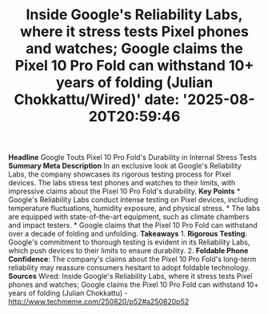 ﻿---
title: "Inside Google's Reliability Labs, where it stress tests Pixel phones and watches; Google claims the Pixel 10 Pro Fold can withstand 10+ years of folding (Julian Chokkattu/Wired)'
date: '2025-08-20T20:59:46"
category: "Markets"
summary: ""
slug: "inside googles reliability labs where it stress tests pixel "
source_urls:
  - "http://www.techmeme.com/250820/p52#a250820p52"
seo:
  title: "Inside Google's Reliability Labs, where it stress tests Pixel phones and watches; Google claims the Pixel 10 Pro Fold can withstand 10+ years of folding (Julian Chokkattu/Wired) | Hash n Hedge'
  description: '"
  keywords: ["news", "markets", "brief"]
---
**Headline** Google Touts Pixel 10 Pro Fold's Durability in Internal Stress Tests  **Summary Meta Description** In an exclusive look at Google's Reliability Labs, the company showcases its rigorous testing process for Pixel devices. The labs stress test phones and watches to their limits, with impressive claims about the Pixel 10 Pro Fold's durability.  **Key Points**  * Google's Reliability Labs conduct intense testing on Pixel devices, including temperature fluctuations, humidity exposure, and physical stress. * The labs are equipped with state-of-the-art equipment, such as climate chambers and impact testers. * Google claims that the Pixel 10 Pro Fold can withstand over a decade of folding and unfolding.  **Takeaways**  1. **Rigorous Testing**: Google's commitment to thorough testing is evident in its Reliability Labs, which push devices to their limits to ensure durability. 2. **Foldable Phone Confidence**: The company's claims about the Pixel 10 Pro Fold's long-term reliability may reassure consumers hesitant to adopt foldable technology.  **Sources** Wired: Inside Google's Reliability Labs, where it stress tests Pixel phones and watches; Google claims the Pixel 10 Pro Fold can withstand 10+ years of folding (Julian Chokkattu) - http://www.techmeme.com/250820/p52#a250820p52 
